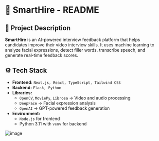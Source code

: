 # 🚀 SmartHire - README

## 📌 Project Description
**SmartHire** is an AI-powered interview feedback platform that helps candidates improve their video interview skills. It uses machine learning to analyze facial expressions, detect filler words, transcribe speech, and generate real-time feedback scores.

## ⚙️ Tech Stack
- **Frontend:** ```Next.js, React, TypeScript, Tailwind CSS```
- **Backend:** ```Flask, Python```
- **Libraries:**  
  - `OpenCV`, `MoviePy`, `Librosa` → Video and audio processing  
  - `DeepFace` → Facial expression analysis  
  - `OpenAI` → GPT-powered feedback generation  
- **Environment:**  
  - ```Node.js``` for frontend  
  - Python 3.11 with `venv` for backend  

![image](https://github.com/user-attachments/assets/a3fe1b03-c9d0-4ed8-8305-cf04e2accca5)
